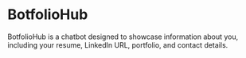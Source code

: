 # BotfolioHub
BotfolioHub is a chatbot designed to showcase information about you, including your resume, LinkedIn URL, portfolio, and contact details.
